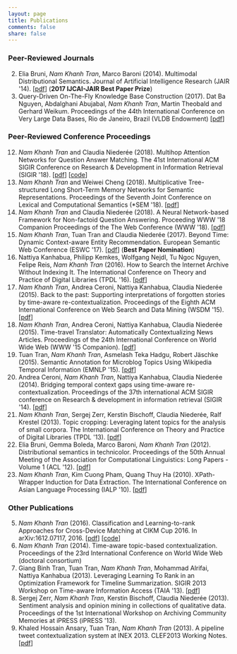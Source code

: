 ```yaml
---
layout: page
title: Publications
comments: false
share: false
---
```


### Peer-Reviewed Journals
2. Elia Bruni, _Nam Khanh Tran_, Marco Baroni (2014). Multimodal Distributional Semantics. Journal of Artificial Intelligence Research (JAIR '14). [[pdf](https://www.jair.org/index.php/jair/article/view/10857)] (__2017 IJCAI-JAIR Best Paper Prize__)
1. Query-Driven On-The-Fly Knowledge Base Construction (2017). Dat Ba Nguyen, Abdalghani Abujabal, _Nam Khanh Tran_, Martin Theobald and Gerhard Weikum. Proceedings of the 44th International Conference on Very Large Data Bases, Rio de Janeiro, Brazil (VLDB Endowment) [[pdf](https://dl.acm.org/citation.cfm?id=3151119)]

### Peer-Reviewed Conference Proceedings
12. _Nam Khanh Tran_ and Claudia Nieder&#233;e (2018). Multihop Attention Networks for Question Answer Matching. The 41st International ACM SIGIR Conference on Research & Development in Information Retrieval (SIGIR '18). [[pdf](https://dl.acm.org/citation.cfm?id=3210009)] [[code](https://github.com/namkhanhtran/nn4nqa)]
11. _Nam Khanh Tran_ and Weiwei Cheng (2018). Multiplicative Tree-structured Long Short-Term Memory Networks for Semantic Representations. Proceedings of the Seventh Joint Conference on Lexical and Computational Semantics (\*SEM '18). [[pdf](https://www.aclweb.org/anthology/S18-2032/)]
10. _Nam Khanh Tran_ and Claudia Nieder&#233;e (2018). A Neural Network-based Framework for Non-factoid Question Answering. Proceeding WWW '18 Companion Proceedings of the The Web Conference (WWW '18). [[pdf](https://dl.acm.org/citation.cfm?id=3191830)]
9. _Nam Khanh Tran_, Tuan Tran and Claudia Nieder&#233;e (2017). Beyond Time: Dynamic Context-aware Entity Recommendation. European Semantic Web Conference (ESWC '17). [[pdf](https://link.springer.com/chapter/10.1007/978-3-319-58068-5_22)] (__Best Paper Nomination__)
8. Nattiya Kanhabua, Philipp Kemkes, Wolfgang Nejdl, Tu Ngoc Nguyen, Felipe Reis, _Nam Khanh Tran_ (2016). How to Search the Internet Archive Without Indexing It. The International Conference on Theory and Practice of Digital Libraries (TPDL '16). [[pdf](https://link.springer.com/chapter/10.1007/978-3-319-43997-6_12)]
7. _Nam Khanh Tran_, Andrea Ceroni, Nattiya Kanhabua, Claudia Nieder&#233;e (2015). Back to the past: Supporting interpretations of forgotten stories by time-aware re-contextualization. Proceedings of the Eighth ACM International Conference on Web Search and Data Mining (WSDM '15). [[pdf](https://dl.acm.org/citation.cfm?id=2684822.2685315)]
6. _Nam Khanh Tran_, Andrea Ceroni, Nattiya Kanhabua, Claudia Nieder&#233;e (2015). Time-travel Translator: Automatically Contextualizing News Articles. Proceedings of the 24th International Conference on World Wide Web (WWW '15 Companion). [[pdf](https://dl.acm.org/citation.cfm?id=2742841)]
5. Tuan Tran, _Nam Khanh Tran_, Asmelash Teka Hadgu, Robert J&#228;schke (2015). Semantic Annotation for Microblog Topics Using Wikipedia Temporal Information (EMNLP '15). [[pdf](https://www.aclweb.org/anthology/D15-1010/)]
4. Andrea Ceroni, _Nam Khanh Tran_, Nattiya Kanhabua, Claudia Niederée (2014). Bridging temporal context gaps using time-aware re-contextualization. Proceedings of the 37th international ACM SIGIR conference on Research & development in information retrieval (SIGIR '14). [[pdf](https://dl.acm.org/citation.cfm?id=2609526)]
3. _Nam Khanh Tran_, Sergej Zerr, Kerstin Bischoff, Claudia Niederée, Ralf Krestel (2013). Topic cropping: Leveraging latent topics for the analysis of small corpora. The International Conference on Theory and Practice of Digital Libraries (TPDL '13). [[pdf](https://link.springer.com/chapter/10.1007/978-3-642-40501-3_30)]
2. Elia Bruni, Gemma Boleda, Marco Baroni, _Nam Khanh Tran_ (2012). Distributional semantics in technicolor. Proceedings of the 50th Annual Meeting of the Association for Computational Linguistics: Long Papers - Volume 1 (ACL '12). [[pdf](https://dl.acm.org/citation.cfm?id=2390544)]
1. _Nam Khanh Tran_, Kim Cuong Pham, Quang Thuy Ha (2010). XPath-Wrapper Induction for Data Extraction. The International Conference on Asian Language Processing (IALP '10). [[pdf](https://ieeexplore.ieee.org/document/5681601)]

### Other Publications
5. _Nam Khanh Tran_ (2016). Classification and Learning-to-rank Approaches for Cross-Device Matching at CIKM Cup 2016. In arXiv:1612.07117, 2016. [[pdf](https://arxiv.org/abs/1612.07117)] [[code](https://github.com/namkhanhtran/cikm-cup-2016-cross-device)]
4. _Nam Khanh Tran_ (2014). Time-aware topic-based contextualization. Proceedings of the 23rd International Conference on World Wide Web (doctoral consortium)
3. Giang Binh Tran, Tuan Tran, _Nam Khanh Tran_, Mohammad Alrifai, Nattiya Kanhabua (2013). Leveraging Learning To Rank in an Optimization Framework for Timeline Summarization. SIGIR 2013 Workshop on Time-aware Information Access (TAIA '13). [[pdf](https://pdfs.semanticscholar.org/33d5/e4161c1a9f8a94ee9ee7b537dc5a4202f6fc.pdf)]
2. Sergej Zerr, _Nam Khanh Tran_, Kerstin Bischoff, Claudia Niederée (2013). Sentiment analysis and opinion mining in collections of qualitative data. Proceedings of the 1st International Workshop on Archiving Community Memories at iPRESS (iPRESS '13).
1. Khaled Hossain Ansary, Tuan Tran, _Nam Khanh Tran_ (2013). A pipeline tweet contextualization system at INEX 2013. CLEF2013 Working Notes. [[pdf](http://ceur-ws.org/Vol-1179/CLEF2013wn-INEX-AnsaryEt2013.pdf)]










